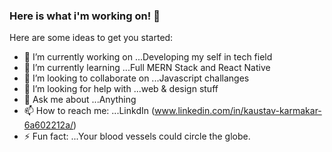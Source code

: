 ### Here is what i'm working on!  👋




Here are some ideas to get you started:

- 🔭 I’m currently working on ...Developing my self in tech field
- 🌱 I’m currently learning ...Full MERN Stack and React Native
- 👯 I’m looking to collaborate on ...Javascript challanges
- 🤔 I’m looking for help with ...web & design stuff
- 💬 Ask me about ...Anything
- 📫 How to reach me: ...LinkdIn (www.linkedin.com/in/kaustav-karmakar-6a602212a/)
- ⚡ Fun fact: ...Your blood vessels could circle the globe.

